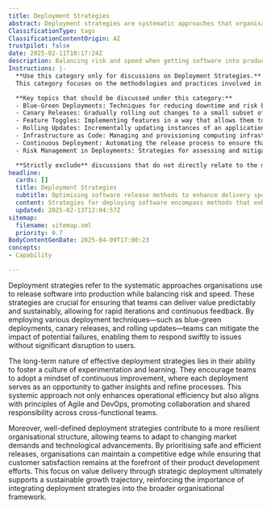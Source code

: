 ```yaml
---
title: Deployment Strategies
abstract: Deployment strategies are systematic approaches that organisations utilise to release software into production, balancing the need for speed with risk management. These strategies are essential for enabling teams to deliver value in a predictable and sustainable manner, facilitating rapid iterations and continuous feedback. Techniques such as blue-green deployments, canary releases, and rolling updates help mitigate the impact of potential failures, allowing teams to address issues swiftly without causing significant disruption to users. The effectiveness of deployment strategies lies in their capacity to cultivate a culture of experimentation and learning, encouraging continuous improvement where each deployment provides insights for refining processes. This approach enhances operational efficiency and aligns with Agile and DevOps principles, fostering collaboration and shared responsibility among cross-functional teams. Furthermore, well-defined deployment strategies contribute to a resilient organisational structure, enabling teams to adapt to evolving market demands and technological changes. By prioritising safe and efficient releases, organisations can maintain a competitive advantage while ensuring customer satisfaction remains central to their product development efforts. Ultimately, the integration of deployment strategies into the broader organisational framework supports sustainable growth and reinforces the importance of delivering value through strategic software releases.
ClassificationType: tags
ClassificationContentOrigin: AI
trustpilot: false
date: 2025-02-11T10:17:24Z
description: Balancing risk and speed when getting software into production.
Instructions: |-
  **Use this category only for discussions on Deployment Strategies.**  
  This category focuses on the methodologies and practices involved in effectively deploying software into production while managing the associated risks and optimising for speed. It encompasses various strategies that aim to ensure smooth transitions from development to live environments, facilitating continuous delivery and integration.

  **Key topics that should be discussed under this category:**
  - Blue-Green Deployments: Techniques for reducing downtime and risk by maintaining two identical production environments.
  - Canary Releases: Gradually rolling out changes to a small subset of users before a full-scale deployment to monitor performance and impact.
  - Feature Toggles: Implementing features in a way that allows them to be turned on or off without deploying new code.
  - Rolling Updates: Incrementally updating instances of an application to ensure availability and reduce the risk of failure.
  - Infrastructure as Code: Managing and provisioning computing infrastructure through machine-readable definition files, enhancing deployment consistency.
  - Continuous Deployment: Automating the release process to ensure that every change that passes automated tests is deployed to production.
  - Risk Management in Deployments: Strategies for assessing and mitigating risks associated with software releases.

  **Strictly exclude** discussions that do not directly relate to the methodologies of deploying software, such as general software development practices, project management techniques unrelated to deployment, or theoretical discussions that do not provide actionable insights into deployment strategies.
headline:
  cards: []
  title: Deployment Strategies
  subtitle: Optimising software release methods to enhance delivery speed while minimising potential risks.
  content: Strategies for deploying software encompass methods that enhance the speed of delivery while effectively managing associated risks. Posts should explore techniques such as continuous integration, automated testing, release planning, and feedback loops, emphasising the importance of adaptability and responsiveness in dynamic environments.
  updated: 2025-02-13T12:04:57Z
sitemap:
  filename: sitemap.xml
  priority: 0.7
BodyContentGenDate: 2025-04-09T17:00:23
concepts:
- Capability

---
```

Deployment strategies refer to the systematic approaches organisations use to release software into production while balancing risk and speed. These strategies are crucial for ensuring that teams can deliver value predictably and sustainably, allowing for rapid iterations and continuous feedback. By employing various deployment techniques—such as blue-green deployments, canary releases, and rolling updates—teams can mitigate the impact of potential failures, enabling them to respond swiftly to issues without significant disruption to users.

The long-term nature of effective deployment strategies lies in their ability to foster a culture of experimentation and learning. They encourage teams to adopt a mindset of continuous improvement, where each deployment serves as an opportunity to gather insights and refine processes. This systemic approach not only enhances operational efficiency but also aligns with principles of Agile and DevOps, promoting collaboration and shared responsibility across cross-functional teams.

Moreover, well-defined deployment strategies contribute to a more resilient organisational structure, allowing teams to adapt to changing market demands and technological advancements. By prioritising safe and efficient releases, organisations can maintain a competitive edge while ensuring that customer satisfaction remains at the forefront of their product development efforts. This focus on value delivery through strategic deployment ultimately supports a sustainable growth trajectory, reinforcing the importance of integrating deployment strategies into the broader organisational framework.
